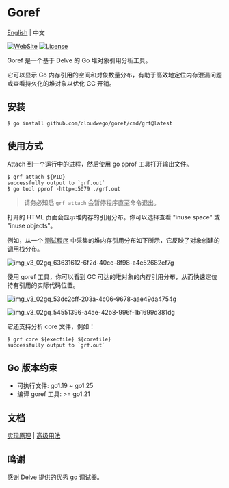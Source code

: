 # Goref

[English](README.md) | 中文

[![WebSite](https://img.shields.io/website?up_message=cloudwego&url=https%3A%2F%2Fwww.cloudwego.io%2F)](https://www.cloudwego.io/)
[![License](https://img.shields.io/github/license/cloudwego/goref)](https://github.com/cloudwego/goref/blob/main/LICENSE-APACHE)

Goref 是一个基于 Delve 的 Go 堆对象引用分析工具。

它可以显示 Go 内存引用的空间和对象数量分布，有助于高效地定位内存泄漏问题或查看持久化的堆对象以优化 GC 开销。

## 安装

```
$ go install github.com/cloudwego/goref/cmd/grf@latest
```

## 使用方式

Attach 到一个运行中的进程，然后使用 go pprof 工具打开输出文件。

```
$ grf attach ${PID}
successfully output to `grf.out`
$ go tool pprof -http=:5079 ./grf.out
```

> 请务必知悉 `grf attach` 会暂停程序直至命令退出。

打开的 HTML 页面会显示堆内存的引用分布。你可以选择查看 "inuse space" 或 "inuse objects"。

例如，从一个 [测试程序](https://github.com/cloudwego/goref/blob/main/test/testdata/mockleak/main.go) 中采集的堆内存引用分布如下所示，它反映了对象创建的调用栈分布。

![img_v3_02gq_63631612-6f2d-40ce-8f98-a4e52682ef7g](https://github.com/user-attachments/assets/9fb6bded-3f68-4b73-972d-a273c45b7680)


使用 goref 工具，你可以看到 GC 可达的堆对象的内存引用分布，从而快速定位持有引用的实际代码位置。

![img_v3_02gq_53dc2cff-203a-4c06-9678-aae49da4754g](https://github.com/user-attachments/assets/7a6b5a83-e3cd-415f-a5c0-c88d6493e45b)

![img_v3_02gq_54551396-a4ae-42b8-996f-1b1699d381dg](https://github.com/user-attachments/assets/2466c26a-eb78-4be9-af48-7a25e851982a)

它还支持分析 core 文件，例如：

```
$ grf core ${execfile} ${corefile}
successfully output to `grf.out`
```

## Go 版本约束

- 可执行文件: go1.19 ~ go1.25
- 编译 goref 工具: >= go1.21


## 文档

[实现原理](docs/principle_cn.md) | [高级用法](docs/advanced_usage_cn.md)

## 鸣谢

感谢 [Delve](https://github.com/go-delve/delve) 提供的优秀 go 调试器。
